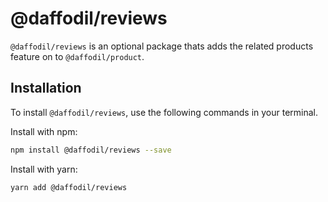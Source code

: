 # @daffodil/reviews
`@daffodil/reviews` is an optional package thats adds the related products feature on to `@daffodil/product`.

## Installation
To install `@daffodil/reviews`, use the following commands in your terminal.

Install with npm:
```bash
npm install @daffodil/reviews --save
```

Install with yarn:

```bash
yarn add @daffodil/reviews
```
